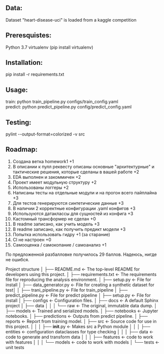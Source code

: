 ## Data:

Dataset "heart-disease-uci" is loaded from a kaggle competition

## Preresquistes:

Python 3.7
virtualenv (pip install virtualenv)

## Installation:

pip install -r requirements.txt

## Usage:

train: python train_pipeline.py configs/train_config.yaml
<br>
predict: python predict_pipeline.py config/predict_config.yaml

## Testing:

pylint --output-format=colorized -v src


## Roadmap:

1. Создана ветка homework1 +1
2. В описании к пулл реквесту описаны основные "архитектурные" и тактические решения, которые сделаны в вашей работе +2
3. EDA выполнен и закоммичен +2
4. Проект имеет модульную структуру +2
5. Использованы логгеры	+2
6. Написаны тесты на отдельные модули и на прогон всего пайплайна +3
7. Для тестов генерируются синтетические данные +3
8. В наличии 2 корректные конфигурации .yaml конфигов +3
9. Используются датаклассы для сущностей из конфига +3
10. Кастомный трансформер не сделан +0
11. В readme записано, как учить модель +3
12. В readme записано, как получить предикт модели +3
13. Попытка использовать гидру +1 (за старание)
14. CI не настроен +0
15. Самооценка / самокопание / самоанализ +1

По предложенной разбалловке получилось 29 баллов. Надеюсь, нигде не ошибся.


Project structure
│
├── README.md             <- The top-level README for developers using this project.
│
├── requirements.txt      <- The requirements file for reproducing the analysis environment.
│
├── setup.py              <- File for install
│
├── data_generator.py  	  <- File for creating a synthetic dataset for test│
│
├── trani_pipeline.py     <- File for train_pipeline
│
├── predict_pipeline.py   <- File for predict pipeline
│
├── setup.py              <- File for install
│
├── configs               <- Configuration files.
│
├── docs                  <- A default Sphinx project
│
├── data
│	│
│   └── raw               <- The original, immutable data dump.
│
├── models                <- Trained and serialized models.
│
├── notebooks             <- Jupyter notebooks.
│
├── predictions           <- Outputs from predict pipeline.
│
├── reports               <- Report from training model.
│
├── src                   <- Source code for use in this project.
│	│
│   ├── __init__.py       <- Makes src a Python module
│   │
│   ├── entities          <- configuration dataclasses for type checking
│   │
│   ├── data              <- code to generate and transform data
│	│
│   ├── features          <- code to work with features
│   │
│   └── models            <- code to work with models
│
└── tests                 <- unit tests
